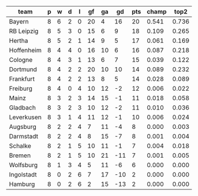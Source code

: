 |    team    | p | w | d | l | gf | ga | gd  | pts | champ | top2  | top3  | top4  |  5-7  | bot4  | bot3  | bot2  |
|------------|---|---|---|---|----|----|-----|-----|-------|-------|-------|-------|-------|-------|-------|-------|
| Bayern     | 8 | 6 | 2 | 0 | 20 |  4 |  16 |  20 | 0.541 | 0.736 | 0.838 | 0.896 | 0.080 | 0.000 | 0.000 | 0.000|
| RB Leipzig | 8 | 5 | 3 | 0 | 15 |  6 |   9 |  18 | 0.109 | 0.265 | 0.413 | 0.541 | 0.265 | 0.007 | 0.003 | 0.001|
| Hertha     | 8 | 5 | 2 | 1 | 14 |  9 |   5 |  17 | 0.061 | 0.169 | 0.288 | 0.408 | 0.299 | 0.014 | 0.005 | 0.002|
| Hoffenheim | 8 | 4 | 4 | 0 | 16 | 10 |   6 |  16 | 0.087 | 0.218 | 0.349 | 0.466 | 0.283 | 0.009 | 0.003 | 0.001|
| Cologne    | 8 | 4 | 3 | 1 | 13 |  6 |   7 |  15 | 0.039 | 0.122 | 0.226 | 0.330 | 0.292 | 0.022 | 0.010 | 0.004|
| Dortmund   | 8 | 4 | 2 | 2 | 20 | 10 |  10 |  14 | 0.089 | 0.232 | 0.368 | 0.493 | 0.272 | 0.010 | 0.004 | 0.001|
| Frankfurt  | 8 | 4 | 2 | 2 | 13 |  8 |   5 |  14 | 0.028 | 0.089 | 0.166 | 0.249 | 0.279 | 0.038 | 0.018 | 0.007|
| Freiburg   | 8 | 4 | 0 | 4 | 10 | 12 |  -2 |  12 | 0.006 | 0.022 | 0.045 | 0.080 | 0.173 | 0.143 | 0.084 | 0.040|
| Mainz      | 8 | 3 | 2 | 3 | 14 | 15 |  -1 |  11 | 0.018 | 0.058 | 0.109 | 0.181 | 0.251 | 0.058 | 0.028 | 0.012|
| Gladbach   | 8 | 3 | 2 | 3 | 10 | 12 |  -2 |  11 | 0.010 | 0.036 | 0.077 | 0.132 | 0.221 | 0.094 | 0.050 | 0.023|
| Leverkusen | 8 | 3 | 1 | 4 | 11 | 12 |  -1 |  10 | 0.006 | 0.024 | 0.050 | 0.086 | 0.177 | 0.140 | 0.081 | 0.036|
| Augsburg   | 8 | 2 | 2 | 4 |  7 | 11 |  -4 |   8 | 0.000 | 0.003 | 0.006 | 0.014 | 0.060 | 0.401 | 0.276 | 0.149|
| Darmstadt  | 8 | 2 | 2 | 4 |  8 | 15 |  -7 |   8 | 0.001 | 0.004 | 0.011 | 0.023 | 0.074 | 0.352 | 0.240 | 0.131|
| Schalke    | 8 | 2 | 1 | 5 | 10 | 11 |  -1 |   7 | 0.004 | 0.018 | 0.042 | 0.074 | 0.163 | 0.166 | 0.102 | 0.050|
| Bremen     | 8 | 2 | 1 | 5 | 10 | 21 | -11 |   7 | 0.001 | 0.005 | 0.011 | 0.022 | 0.074 | 0.360 | 0.239 | 0.128|
| Wolfsburg  | 8 | 1 | 3 | 4 |  5 | 11 |  -6 |   6 | 0.000 | 0.000 | 0.003 | 0.005 | 0.027 | 0.584 | 0.449 | 0.288|
| Ingolstadt | 8 | 0 | 2 | 6 |  7 | 17 | -10 |   2 | 0.000 | 0.000 | 0.000 | 0.001 | 0.009 | 0.742 | 0.634 | 0.482|
| Hamburg    | 8 | 0 | 2 | 6 |  2 | 15 | -13 |   2 | 0.000 | 0.000 | 0.000 | 0.001 | 0.004 | 0.861 | 0.774 | 0.646|
